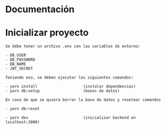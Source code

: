 # Documentación

# Inicializar proyecto

    Se debe tener un archivo .env con las variables de entorno:
    
    - DB_USER
    - DB_PASSWORD
    - DB_NAME
    - JWT_SECRET

    Teniendo eso, se deben ejecutar los siguientes comandos:

    - yarn install                    (instalar dependencias)
    - yarn db:setup                   (bases de datos)

    En caso de que se quiera borrar la base de datos y resetear comandos

    - yarn db:reset

    - yarn dev                        (inicializar backend en  localhost:3000)